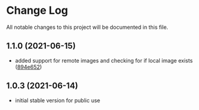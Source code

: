 # Change Log

All notable changes to this project will be documented in this file.

## 1.1.0 (2021-06-15)

- added support for remote images and checking for if local image exists ([894e652](https://github.com/accudio/php-plaiceholder/commit/894e65295c04c73d909ad1e4a56dc544f3944f5c))

## 1.0.3 (2021-06-14)

- initial stable version for public use
